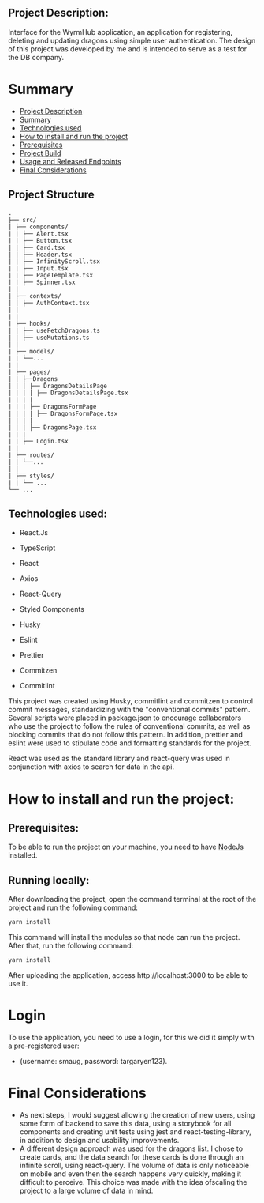 ## Project Description:

Interface for the WyrmHub application, an application for registering, deleting and updating dragons using simple user authentication. The design of this project was developed by me and is intended to serve as a test for the DB company.

# Summary

<!--ts-->

- [Project Description](#project-description)
- [Summary](#summary)
- [Technologies used](#Technologies-used)
- [How to install and run the project](#How-to-install-and-run-the-project)
- [Prerequisites](#prerequisites)
- [Project Build](#project-build)
- [Usage and Released Endpoints](#usage-and-released-endpoints)
- [Final Considerations](#final-considerations)
<!--te-->

## Project Structure

```
.
├── src/
| ├── components/
| | ├── Alert.tsx
| | ├── Button.tsx
| | ├── Card.tsx
| | ├── Header.tsx
| | ├── InfinityScroll.tsx
| | ├── Input.tsx
| | ├── PageTemplate.tsx
| | ├── Spinner.tsx
| |
| ├── contexts/
| | ├── AuthContext.tsx
| |
| |
| ├── hooks/
| | ├── useFetchDragons.ts
| | ├── useMutations.ts
| |
| ├── models/
| | └──...
| |
| ├── pages/
| | ├──Dragons
| | | ├── DragonsDetailsPage
| | | | ├── DragonsDetailsPage.tsx
| | | |
| | | ├── DragonsFormPage
| | | | ├── DragonsFormPage.tsx
| | | |
| | | ├── DragonsPage.tsx
| | |
| | ├── Login.tsx
| |
| ├── routes/
| | └──...
| |
| ├── styles/
| | └── ...
└── ...
```

## Technologies used:

- React.Js

- TypeScript

- React

- Axios

- React-Query

- Styled Components

- Husky

- Eslint

- Prettier

- Commitzen

- Commitlint

This project was created using Husky, commitlint and commitzen to control commit messages, standardizing with the "conventional commits" pattern. Several scripts were placed in package.json to encourage collaborators who use the project to follow the rules of conventional commits, as well as blocking commits that do not follow this pattern. In addition, prettier and eslint were used to stipulate code and formatting standards for the project.

React was used as the standard library and react-query was used in conjunction with axios to search for data in the api.

# How to install and run the project:

## Prerequisites:

To be able to run the project on your machine, you need to have [NodeJs](https://nodejs.org/en/) installed.

## Running locally:

After downloading the project, open the command terminal at the root of the project and run the following command:

```sh
yarn install
```

This command will install the modules so that node can run the project. After that, run the following command:

```sh
yarn install
```

After uploading the application, access http://localhost:3000 to be able to use it.

# Login

To use the application, you need to use a login, for this we did it simply with a pre-registered user:

- (username: smaug, password: targaryen123).

# Final Considerations

- As next steps, I would suggest allowing the creation of new users, using some form of backend to save this data, using a storybook for all components and creating unit tests using jest and react-testing-library, in addition to design and usability improvements.
- A different design approach was used for the dragons list. I chose to create cards, and the data search for these cards is done through an infinite scroll, using react-query. The volume of data is only noticeable on mobile and even then the search happens very quickly, making it difficult to perceive. This choice was made with the idea of ​​scaling the project to a large volume of data in mind.
